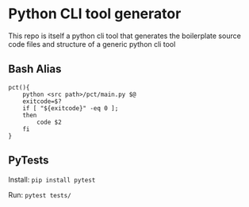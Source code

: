 # Python CLI tool generator
This repo is itself a python cli tool that generates the boilerplate source code files and structure of a generic python cli tool

## Bash Alias
    pct(){
        python <src path>/pct/main.py $@
        exitcode=$?
        if [ "${exitcode}" -eq 0 ];
        then
            code $2
        fi
    }

## PyTests
Install: `pip install pytest`

Run: `pytest tests/`